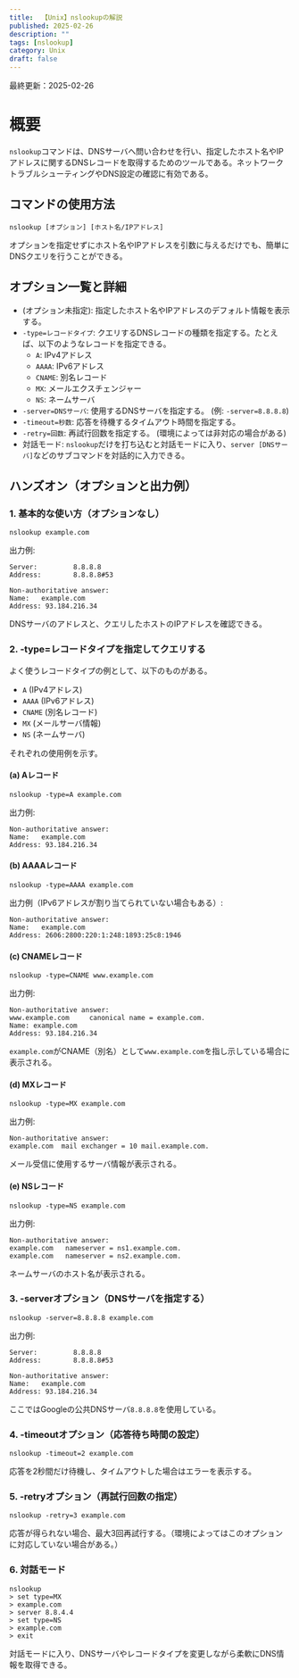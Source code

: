 ```yaml
---
title:  【Unix】nslookupの解説
published: 2025-02-26
description: ""
tags: [nslookup]
category: Unix
draft: false
---
```

最終更新：2025-02-26

# 概要
`nslookup`コマンドは、DNSサーバへ問い合わせを行い、指定したホスト名やIPアドレスに関するDNSレコードを取得するためのツールである。ネットワークトラブルシューティングやDNS設定の確認に有効である。

## コマンドの使用方法
```
nslookup [オプション] [ホスト名/IPアドレス]
```
オプションを指定せずにホスト名やIPアドレスを引数に与えるだけでも、簡単にDNSクエリを行うことができる。


## オプション一覧と詳細

- (オプション未指定): 指定したホスト名やIPアドレスのデフォルト情報を表示する。  
- `-type=レコードタイプ`: クエリするDNSレコードの種類を指定する。たとえば、以下のようなレコードを指定できる。  
  - `A`: IPv4アドレス  
  - `AAAA`: IPv6アドレス  
  - `CNAME`: 別名レコード  
  - `MX`: メールエクスチェンジャー  
  - `NS`: ネームサーバ  
- `-server=DNSサーバ`: 使用するDNSサーバを指定する。 (例: `-server=8.8.8.8`)  
- `-timeout=秒数`: 応答を待機するタイムアウト時間を指定する。  
- `-retry=回数`: 再試行回数を指定する。 (環境によっては非対応の場合がある)  
- 対話モード: `nslookup`だけを打ち込むと対話モードに入り、`server [DNSサーバ]`などのサブコマンドを対話的に入力できる。


## ハンズオン（オプションと出力例）

### 1. 基本的な使い方（オプションなし）
```
nslookup example.com
```
出力例:
```
Server:         8.8.8.8
Address:        8.8.8.8#53

Non-authoritative answer:
Name:   example.com
Address: 93.184.216.34
```
DNSサーバのアドレスと、クエリしたホストのIPアドレスを確認できる。

### 2. -type=レコードタイプを指定してクエリする
よく使うレコードタイプの例として、以下のものがある。  
- `A` (IPv4アドレス)  
- `AAAA` (IPv6アドレス)  
- `CNAME` (別名レコード)  
- `MX` (メールサーバ情報)  
- `NS` (ネームサーバ)

それぞれの使用例を示す。

#### (a) Aレコード
```
nslookup -type=A example.com
```
出力例:
```
Non-authoritative answer:
Name:   example.com
Address: 93.184.216.34
```

#### (b) AAAAレコード
```
nslookup -type=AAAA example.com
```
出力例（IPv6アドレスが割り当てられていない場合もある）:
```
Non-authoritative answer:
Name:   example.com
Address: 2606:2800:220:1:248:1893:25c8:1946
```

#### (c) CNAMEレコード
```
nslookup -type=CNAME www.example.com
```
出力例:
```
Non-authoritative answer:
www.example.com     canonical name = example.com.
Name: example.com
Address: 93.184.216.34
```
`example.com`がCNAME（別名）として`www.example.com`を指し示している場合に表示される。

#### (d) MXレコード
```
nslookup -type=MX example.com
```
出力例:
```
Non-authoritative answer:
example.com  mail exchanger = 10 mail.example.com.
```
メール受信に使用するサーバ情報が表示される。

#### (e) NSレコード
```
nslookup -type=NS example.com
```
出力例:
```
Non-authoritative answer:
example.com   nameserver = ns1.example.com.
example.com   nameserver = ns2.example.com.
```
ネームサーバのホスト名が表示される。

### 3. -serverオプション（DNSサーバを指定する）
```
nslookup -server=8.8.8.8 example.com
```
出力例:
```
Server:         8.8.8.8
Address:        8.8.8.8#53

Non-authoritative answer:
Name:   example.com
Address: 93.184.216.34
```
ここではGoogleの公共DNSサーバ`8.8.8.8`を使用している。

### 4. -timeoutオプション（応答待ち時間の設定）
```
nslookup -timeout=2 example.com
```
応答を2秒間だけ待機し、タイムアウトした場合はエラーを表示する。

### 5. -retryオプション（再試行回数の指定）
```
nslookup -retry=3 example.com
```
応答が得られない場合、最大3回再試行する。（環境によってはこのオプションに対応していない場合がある。）

### 6. 対話モード
```
nslookup
> set type=MX
> example.com
> server 8.8.4.4
> set type=NS
> example.com
> exit
```
対話モードに入り、DNSサーバやレコードタイプを変更しながら柔軟にDNS情報を取得できる。

